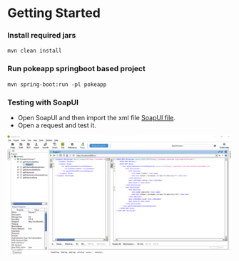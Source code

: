 # Getting Started

### Install required jars 

```console
mvn clean install
```

### Run pokeapp springboot based project

```console
mvn spring-boot:run -pl pokeapp
```

### Testing with SoapUI

- Open SoapUI and then import the xml file [SoapUI file](./docs/pokedex-soapui-project.xml).
- Open a request and test it.

![Alt text](./docs/SoapUI.png?raw=true "test")
